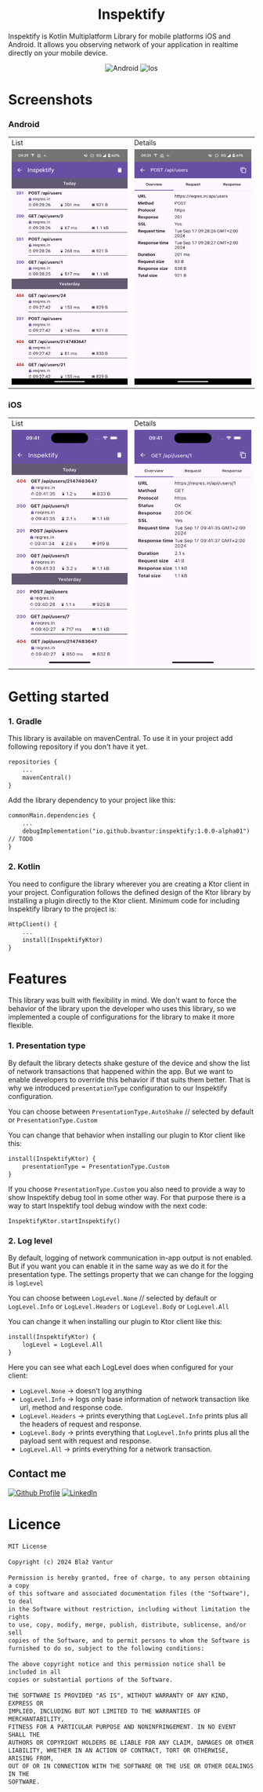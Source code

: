 <h1 align="center">Inspektify</h1>

Inspektify is Kotlin Multiplatform Library for mobile platforms iOS and Android.
It allows you observing network of your application in realtime directly on your mobile device.

<p align="center">
<img alt="Android" src="https://img.shields.io/badge/Platform-Android-Blue?style=for-the-badge"/>
<img alt="Ios" src="https://img.shields.io/badge/Platform-Ios-Blue?style=for-the-badge"/>
</p>

# Screenshots

### Android

<table align="center">
  <tr>
    <td>List</td>
    <td>Details</td>
  </tr>
  <tr>
    <td><img src="inspektifyLib/screenshots/android_list_items.png" width=270 height=480></td>
    <td><img src="inspektifyLib/screenshots/android_details.png" width=270 height=480></td>
  </tr>
</table>

### iOS

<table align="center">
  <tr>
    <td>List</td>
    <td>Details</td>
  </tr>
  <tr>
    <td><img src="inspektifyLib/screenshots/ios_list_items.png" width=270 height=480></td>
    <td><img src="inspektifyLib/screenshots/ios_details.png" width=270 height=480></td>
  </tr>
</table>

# Getting started

### 1. Gradle

This library is available on mavenCentral. To use it in your project add following repository if you
don't have it yet.

```
repositories { 
    ...
    mavenCentral()
}
```

Add the library dependency to your project like this:

```
commonMain.dependencies {
    ...
    debugImplementation("io.github.bvantur:inspektify:1.0.0-alpha01") // TODO
}
```

### 2. Kotlin

You need to configure the library wherever you are creating a Ktor client in your project.
Configuration follows the defined design of the Ktor library by installing a plugin directly to the
Ktor client.
Minimum code for including Inspektify library to the project is:

```
HttpClient() {
    ...
    install(InspektifyKtor)
}
```

# Features

This library was built with flexibility in mind. We don't want to force the behavior of the library
upon the developer who uses this library, so we implemented a couple of configurations for the
library to make it more flexible.

### 1. Presentation type

By default the library detects shake gesture of the device and show the list of network transactions
that happened within the app. But we want to enable developers to override this behavior if that
suits them better.
That is why we introduced `presentationType` configuration to our Inspektify configuration.

You can choose between
`PresentationType.AutoShake` // selected by default
or
`PresentationType.Custom`

You can change that behavior when installing our plugin to Ktor client like this:

```
install(InspektifyKtor) {
    presentationType = PresentationType.Custom
}
```

If you choose `PresentationType.Custom` you also need to provide a way to show Inspektify debug tool
in some other way. For that purpose there is a way to start Inspektify tool debug window with the
next code:

```
InspektifyKtor.startInspektify()
```

### 2. Log level

By default, logging of network communication in-app output is not enabled. But if you want you can
enable it in the same way as we do it for the presentation type.
The settings property that we can change for the logging is `logLevel`

You can choose between
`LogLevel.None` // selected by default
or
`LogLevel.Info`
or
`LogLevel.Headers`
or
`LogLevel.Body`
or
`LogLevel.All`

You can change it when installing our plugin to Ktor client like this:

```
install(InspektifyKtor) {
    logLevel = LogLevel.All
}
```

Here you can see what each LogLevel does when configured for your client:

- `LogLevel.None` -> doesn't log anything
- `LogLevel.Info` -> logs only base information of network transaction like url, method and response
  code.
- `LogLevel.Headers` -> prints everything that `LogLevel.Info` prints plus all the headers of
  request and response.
- `LogLevel.Body` -> prints everything that `LogLevel.Info` prints plus all the payload sent with
  request and response.
- `LogLevel.All` -> prints everything for a network transaction.

## Contact me

[![Github Profile](https://skillicons.dev/icons?i=github)][0]
[![LinkedIn](https://skillicons.dev/icons?i=linkedin)][1]


[0]: https://github.com/BVantur

[1]: https://www.linkedin.com/in/bla%C5%BE-vantur-9aa466a0/

# Licence

```
MIT License

Copyright (c) 2024 Blaž Vantur

Permission is hereby granted, free of charge, to any person obtaining a copy
of this software and associated documentation files (the "Software"), to deal
in the Software without restriction, including without limitation the rights
to use, copy, modify, merge, publish, distribute, sublicense, and/or sell
copies of the Software, and to permit persons to whom the Software is
furnished to do so, subject to the following conditions:

The above copyright notice and this permission notice shall be included in all
copies or substantial portions of the Software.

THE SOFTWARE IS PROVIDED "AS IS", WITHOUT WARRANTY OF ANY KIND, EXPRESS OR
IMPLIED, INCLUDING BUT NOT LIMITED TO THE WARRANTIES OF MERCHANTABILITY,
FITNESS FOR A PARTICULAR PURPOSE AND NONINFRINGEMENT. IN NO EVENT SHALL THE
AUTHORS OR COPYRIGHT HOLDERS BE LIABLE FOR ANY CLAIM, DAMAGES OR OTHER
LIABILITY, WHETHER IN AN ACTION OF CONTRACT, TORT OR OTHERWISE, ARISING FROM,
OUT OF OR IN CONNECTION WITH THE SOFTWARE OR THE USE OR OTHER DEALINGS IN THE
SOFTWARE.
```